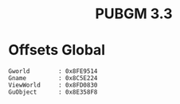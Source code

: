 <h1 align="center">PUBGM 3.3</h1>

# Offsets Global

```
Gworld        : 0x8FE9514
Gname         : 0x8C5E224
ViewWorld     : 0x8FD0830
GuObject      : 0x8E358F8

```
